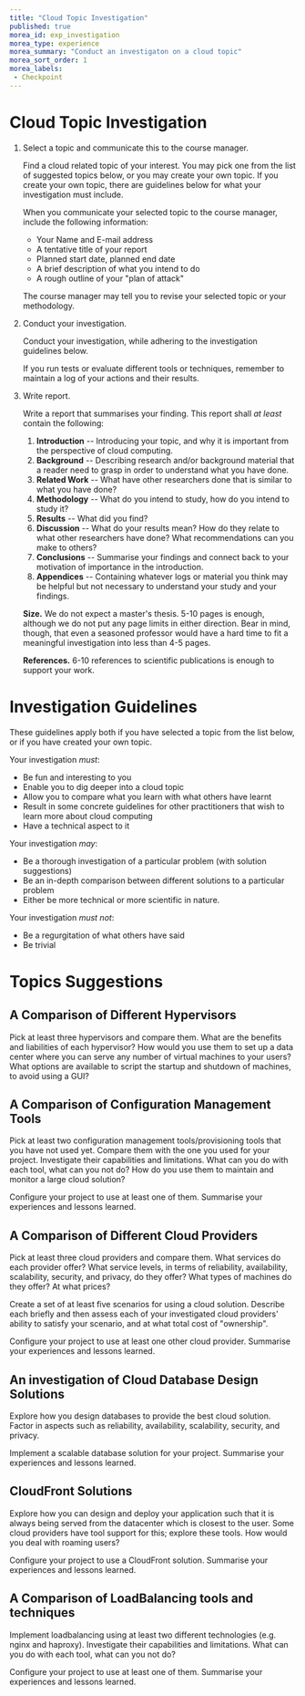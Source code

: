 ```yaml
---
title: "Cloud Topic Investigation"
published: true
morea_id: exp_investigation
morea_type: experience
morea_summary: "Conduct an investigaton on a cloud topic"
morea_sort_order: 1
morea_labels:
 - Checkpoint
---
```

# Cloud Topic Investigation

1. Select a topic and communicate this to the course manager.

	Find a cloud related topic of your interest. You may pick one from the list of suggested topics below, or you may create your own topic. If you create your own topic, there are guidelines below for what your investigation must include.

	When you communicate your selected topic to the course manager, include the following information:

	- Your Name and E-mail address
	- A tentative title of your report
	- Planned start date, planned end date
	- A brief description of what you intend to do
	- A rough outline of your "plan of attack"

	The course manager may tell you to revise your selected topic or your methodology.

2. Conduct your investigation.

   Conduct your investigation, while adhering to the investigation guidelines below.

   If you run tests or evaluate different tools or techniques, remember to maintain a log of your actions and their results.

3. Write report.

	Write a report that summarises your finding. This report shall *at least* contain the following:

	1. **Introduction** --  Introducing your topic, and why it is important from the perspective of cloud computing.
	2. **Background** -- Describing research and/or background material that a reader need to grasp in order to understand what you have done.
	3. **Related Work** -- What have other researchers done that is similar to what you have done?
	4. **Methodology** -- What do you intend to study, how do you intend to study it?
	5. **Results** -- What did you find?
	6. **Discussion** -- What do your results mean? How do they relate to what other researchers have done? What recommendations can you make to others?
	7. **Conclusions** -- Summarise your findings and connect back to your motivation of importance in the introduction.
	8. **Appendices** -- Containing whatever logs or material you think may be helpful but not necessary to understand your study and your findings.
	
	**Size.** We do not expect a master's thesis. 5-10 pages is enough, although we do not put any page limits in either direction. Bear in mind, though, that even a seasoned professor would have a hard time to fit a meaningful investigation into less than 4-5 pages.

	**References.** 6-10 references to scientific publications is enough to support your work.

# Investigation Guidelines
These guidelines apply both if you have selected a topic from the list below, or if you have created your own topic.

Your investigation *must*:

- Be fun and interesting to you
- Enable you to dig deeper into a cloud topic
- Allow you to compare what you learn with what others have learnt
- Result in some concrete guidelines for other practitioners that wish to learn more about cloud computing
- Have a technical aspect to it

Your investigation *may*:

- Be a thorough investigation of a particular problem (with solution suggestions)
- Be an in-depth comparison between different solutions to a particular problem
- Either be more technical or more scientific in nature.

Your investigation *must not*:

- Be a regurgitation of what others have said
- Be trivial

# Topics Suggestions

## A Comparison of Different Hypervisors
Pick at least three hypervisors and compare them. What are the benefits and liabilities of each hypervisor? How would you use them to set up a data center where you can serve any number of virtual machines to your users? What options are available to script the startup and shutdown of machines, to avoid using a GUI?


## A Comparison of Configuration Management Tools
Pick at least two configuration management tools/provisioning tools that you have not used yet. Compare them with the one you used for your project. Investigate their capabilities and limitations. What can you do with each tool, what can you not do? How do you use them to maintain and monitor a large cloud solution?

Configure your project to use at least one of them. Summarise your experiences and lessons learned.


## A Comparison of Different Cloud Providers
Pick at least three cloud providers and compare them. What services do each provider offer? What service levels, in terms of reliability, availability, scalability, security, and privacy, do they offer? What types of machines do they offer? At what prices?

Create a set of at least five scenarios for using a cloud solution. Describe each briefly and then assess each of your investigated cloud providers' ability to satisfy your scenario, and at what total cost of "ownership".

Configure your project to use at least one other cloud provider. Summarise your experiences and lessons learned.


## An investigation of Cloud Database Design Solutions
Explore how you design databases to provide the best cloud solution. Factor in aspects such as reliability, availability, scalability, security, and privacy.

Implement a scalable database solution for your project. Summarise your experiences and lessons learned.


## CloudFront Solutions
Explore how you can design and deploy your application such that it is always being served from the datacenter which is closest to the user. Some cloud providers have tool support for this; explore these tools. How would you deal with roaming users?

Configure your project to use a CloudFront solution. Summarise your experiences and lessons learned.


## A Comparison of LoadBalancing tools and techniques
Implement loadbalancing using at least two different technologies (e.g. nginx and haproxy). Investigate their capabilities and limitations. What can you do with each tool, what can you not do?

Configure your project to use at least one of them. Summarise your experiences and lessons learned.


<!-- TODO more topics-->

